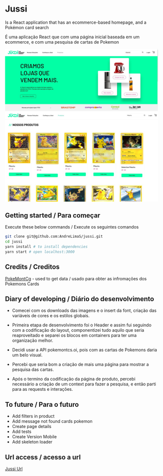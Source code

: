 # Jussi

Is a React application that has an ecommerce-based homepage, and a Pokémon card search

É uma aplicação React que com uma página inicial baseada em um ecommerce, e com uma pesquisa de cartas de Pokemon

![Screen Shot](screenshots/screenOne.jpg)
![Screen Shot](screenshots/sreenTwo.jpg)

## Getting started / Para começar

Execute these below commands / Execute os seguintes comandos

```sh
git clone git@github.com:AndreLimaS/jussi.git
cd jussi
yarn install # to install dependencies
yarn start # open localhost:3000
```

## Credits / Creditos

[PokeMontCg](https://pokemontcg.io/) - used to get data / usado para obter as infromações dos Pokemons Cards

## Diary of developing / Diário do desenvolvimento

- Comecei com os downloads das imagens e o insert da font, criação das variáveis de cores e os estilos globais.

- Primeira etapa de desenvolvimento foi o Header e assim fui seguindo com a codificação do layout, componentizei tudo aquilo que seria reaproveitado e separei os blocos em containers para ter uma organização melhor.

- Decidi usar a API pokemontcs.oi, pois com as cartas de Pokemons daria um belo visual.

- Percebi que seria bom a criação de mais uma página para mostrar a pesquisa das cartas.

- Após o termino da codificação da página de produto, percebi necessário a criação de um context para fazer a pesquisa, e então parti para as requests e interações.

## To future / Para o futuro

- Add filters in product
- Add message not found cards pokemon
- Create page details
- Add tests
- Create Version Mobile
- Add skeleton loader

## Url access / acesso a url

[Jussi Url](https://jussi-teste.netlify.app/)
